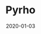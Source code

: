 ---
title: Pyrho
layout: home
modal-id: 3
date: 2020-01-03
img: pyrho.png
alt: image-alt
category: Software Development
action: <a href="https://github.com/ashtonmv/pyrho">Check out the project</a>
description: Pyrho is a real-space DFT code written in Python. I didn't make it to be super-fast or scalable, but rather to be super-readable. In the last few decades, thousands of Ph.D.'s have been given to hard-working theoreticians who solved complex scientific problems using density functional theory (DFT) codes that they don't really understand. Pyrho exists to make the "under-the hood" foundation for most DFT codes accessible to those of us who aren't brave enough to dive into the source code of research grade DFT software packages.
---